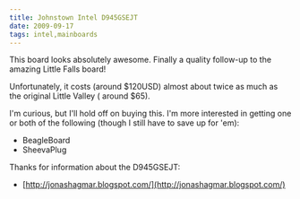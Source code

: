 ```yaml
---
title: Johnstown Intel D945GSEJT
date: 2009-09-17
tags: intel,mainboards
---
```

This board looks absolutely awesome. Finally a quality follow-up to the amazing Little Falls board!

Unfortunately, it costs (around $120USD) almost about twice as much as the original Little Valley ( around $65).

I'm curious, but I'll hold off on buying this. I'm more interested in getting one or both of the following (though I still have to save up for 'em):

* BeagleBoard
* SheevaPlug

Thanks for information about the D945GSEJT:

* [http://jonashagmar.blogspot.com/](http://jonashagmar.blogspot.com/)

